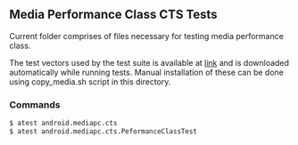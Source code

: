 ## Media Performance Class CTS Tests
Current folder comprises of files necessary for testing media performance class.

The test vectors used by the test suite is available at [link](https://storage.googleapis.com/android_media/cts/tests/mediapc/CtsMediaPerformanceClassTestCases-1.1.zip) and is downloaded automatically while running tests. Manual installation of these can be done using copy_media.sh script in this directory.

### Commands
```sh
$ atest android.mediapc.cts
$ atest android.mediapc.cts.PeformanceClassTest
```
